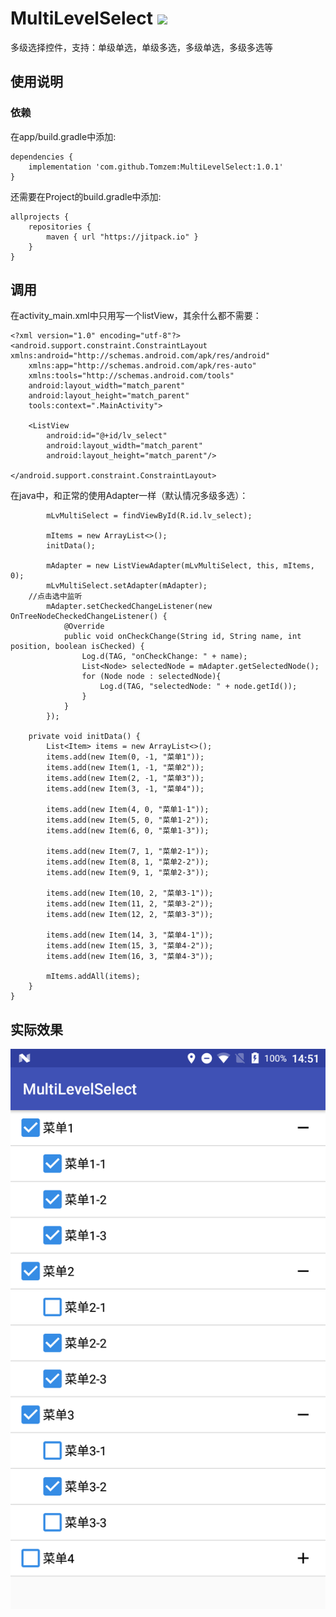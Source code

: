 # MultiLevelSelect [![](https://jitpack.io/v/Tomzem/MultiLevelSelect.svg)](https://jitpack.io/#Tomzem/MultiLevelSelect)

多级选择控件，支持：单级单选，单级多选，多级单选，多级多选等

## 使用说明
### 依赖
在app/build.gradle中添加:
```
dependencies {
    implementation 'com.github.Tomzem:MultiLevelSelect:1.0.1'
}
```
还需要在Project的build.gradle中添加:
```
allprojects {
    repositories {
        maven { url "https://jitpack.io" }
    }
}
```

## 调用
在activity_main.xml中只用写一个listView，其余什么都不需要：
```
<?xml version="1.0" encoding="utf-8"?>
<android.support.constraint.ConstraintLayout xmlns:android="http://schemas.android.com/apk/res/android"
    xmlns:app="http://schemas.android.com/apk/res-auto"
    xmlns:tools="http://schemas.android.com/tools"
    android:layout_width="match_parent"
    android:layout_height="match_parent"
    tools:context=".MainActivity">

    <ListView
        android:id="@+id/lv_select"
        android:layout_width="match_parent"
        android:layout_height="match_parent"/>

</android.support.constraint.ConstraintLayout>
```
在java中，和正常的使用Adapter一样（默认情况多级多选）：
```
        mLvMultiSelect = findViewById(R.id.lv_select);

        mItems = new ArrayList<>();
        initData();
				
        mAdapter = new ListViewAdapter(mLvMultiSelect, this, mItems, 0);
        mLvMultiSelect.setAdapter(mAdapter);
	//点击选中监听
        mAdapter.setCheckedChangeListener(new OnTreeNodeCheckedChangeListener() {
            @Override
            public void onCheckChange(String id, String name, int position, boolean isChecked) {
                Log.d(TAG, "onCheckChange: " + name);
                List<Node> selectedNode = mAdapter.getSelectedNode();
                for (Node node : selectedNode){
                    Log.d(TAG, "selectedNode: " + node.getId());
                }
            }
        });

    private void initData() {
        List<Item> items = new ArrayList<>();
        items.add(new Item(0, -1, "菜单1"));
        items.add(new Item(1, -1, "菜单2"));
        items.add(new Item(2, -1, "菜单3"));
        items.add(new Item(3, -1, "菜单4"));

        items.add(new Item(4, 0, "菜单1-1"));
        items.add(new Item(5, 0, "菜单1-2"));
        items.add(new Item(6, 0, "菜单1-3"));

        items.add(new Item(7, 1, "菜单2-1"));
        items.add(new Item(8, 1, "菜单2-2"));
        items.add(new Item(9, 1, "菜单2-3"));

        items.add(new Item(10, 2, "菜单3-1"));
        items.add(new Item(11, 2, "菜单3-2"));
        items.add(new Item(12, 2, "菜单3-3"));

        items.add(new Item(14, 3, "菜单4-1"));
        items.add(new Item(15, 3, "菜单4-2"));
        items.add(new Item(16, 3, "菜单4-3"));

        mItems.addAll(items);
    }
}
```
## 实际效果
![](https://github.com/Tomzem/MultiLevelSelect/blob/master/Image/20181023-1451-52.png?raw=true)  
